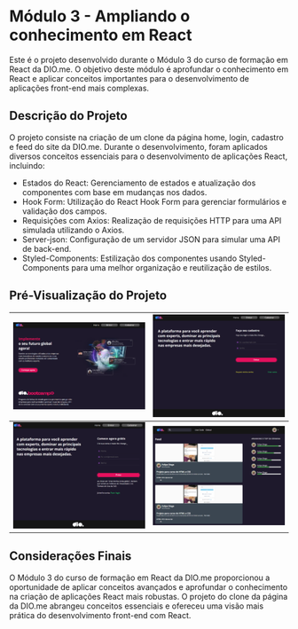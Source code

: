 # Módulo 3 - Ampliando o conhecimento em React

Este é o projeto desenvolvido durante o Módulo 3 do curso de formação em React da DIO.me. O objetivo deste módulo é aprofundar o conhecimento em React e aplicar conceitos importantes para o desenvolvimento de aplicações front-end mais complexas.

## Descrição do Projeto

O projeto consiste na criação de um clone da página home, login, cadastro e feed do site da DIO.me. Durante o desenvolvimento, foram aplicados diversos conceitos essenciais para o desenvolvimento de aplicações React, incluindo:

- Estados do React: Gerenciamento de estados e atualização dos componentes com base em mudanças nos dados.
- Hook Form: Utilização do React Hook Form para gerenciar formulários e validação dos campos.
- Requisições com Axios: Realização de requisições HTTP para uma API simulada utilizando o Axios.
- Server-json: Configuração de um servidor JSON para simular uma API de back-end.
- Styled-Components: Estilização dos componentes usando Styled-Components para uma melhor organização e reutilização de estilos.

## Pré-Visualização do Projeto

| ![Preview1](./src/assets/home.png) | ![Preview2](./src/assets/login.png) |
| --- | --- |
| ![Preview3](./src/assets/signup.png) | ![Preview4](./src/assets/feed.png) |



## Considerações Finais

O Módulo 3 do curso de formação em React da DIO.me proporcionou a oportunidade de aplicar conceitos avançados e aprofundar o conhecimento na criação de aplicações React mais robustas. O projeto do clone da página da DIO.me abrangeu conceitos essenciais e ofereceu uma visão mais prática do desenvolvimento front-end com React.
